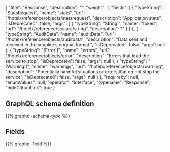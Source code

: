 {
  "title": "Response",
  "description": "",
  "weight": 1,
  "fields": [
    {
      "typeString": "StatsRequest",
      "name": "stats",
      "url": "/hotelx/reference/objects/statsrequest",
      "description": "Application stats",
      "isDeprecated": false,
      "args": [
        {
          "typeString": "String!",
          "name": "token",
          "url": "/hotelx/reference/scalars/string",
          "description": ""
        }
      ]
    },
    {
      "typeString": "AuditData",
      "name": "auditData",
      "url": "/hotelx/reference/objects/auditdata",
      "description": "Data sent and received in the supplier’s original format.",
      "isDeprecated": false,
      "args": null
    },
    {
      "typeString": "[Error!]",
      "name": "errors",
      "url": "/hotelx/reference/objects/error",
      "description": "Errors that lead the service to stop",
      "isDeprecated": false,
      "args": null
    },
    {
      "typeString": "[Warning!]",
      "name": "warnings",
      "url": "/hotelx/reference/objects/warning",
      "description": "Potentially harmful situations or errors that do not stop the service",
      "isDeprecated": false,
      "args": null
    }
  ],
  "requireby": null,
  "enumValues": null,
  "operator": "interface",
  "typename": "Response",
  "hideGithubLink": true
}
## GraphQL schema definition

{{% graphql-schema-type %}}

## Fields

{{% graphql-field %}}
